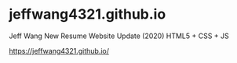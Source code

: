 # jeffwang4321.github.io
Jeff Wang New Resume Website Update (2020) 
HTML5 + CSS + JS

https://jeffwang4321.github.io/

